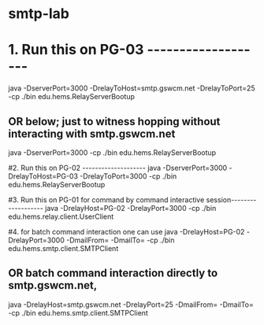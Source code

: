 # smtp-lab


# 1. Run this on PG-03 -------------------
java -DserverPort=3000 -DrelayToHost=smtp.gswcm.net -DrelayToPort=25 -cp ./bin edu.hems.RelayServerBootup

## OR below; just to witness hopping without interacting with smtp.gswcm.net
java -DserverPort=3000 -cp ./bin edu.hems.RelayServerBootup

#2. Run this on PG-02 --------------------
java -DserverPort=3000 -DrelayToHost=PG-03 -DrelayToPort=3000 -cp ./bin edu.hems.RelayServerBootup

#3. Run this on PG-01 for command by command interactive session-------------------
java -DrelayHost=PG-02 -DrelayPort=3000 -cp ./bin edu.hems.relay.client.UserClient


#4.  for batch command interaction one can use
java -DrelayHost=PG-02 -DrelayPort=3000 -DmailFrom=<mailFrom-emailaddress> -DmailTo=<mailTo-emailaddress> -cp ./bin edu.hems.smtp.client.SMTPClient

## OR batch command interaction directly to smtp.gswcm.net,

java -DrelayHost=smtp.gswcm.net -DrelayPort=25 -DmailFrom=<mailFrom-emailaddress> -DmailTo=<mailTo-emailaddress> -cp ./bin edu.hems.smtp.client.SMTPClient

